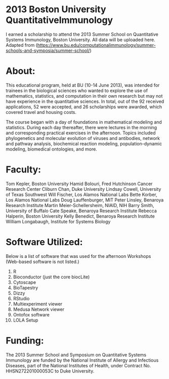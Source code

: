 # 2013 Boston University QuantitativeImmunology
I earned a scholarship to attend the 2013 Summer School on Quantitative Systems Immunology, Boston University. All data will be uploaded here. Adapted from (https://www.bu.edu/computationalimmunology/summer-schools-and-symposia/summer-school/)

# About:
This educational program, held at BU (10-14 June 2013), was intended for trainees in the biological sciences who wanted to explore the use of mathematics, statistics, and computation in their own research but may not have experience in the quantitative sciences. In total, out of the 92 received applications, 52 were accepted, and 26 scholarships were awarded, which covered travel and housing costs.

The course began with a day of foundations in mathematical modeling and statistics. During each day thereafter, there were lectures in the morning and corresponding practical exercises in the afternoon. Topics included phylogenetics and molecular evolution of viruses and antibodies, network and pathway analysis, biochemical reaction modeling, population-dynamic modeling, biomedical ontologies, and more.

# Faculty:

Tom Kepler, Boston University
Hamid Bolouri, Fred Hutchinson Cancer Research Center
Cliburn Chan, Duke University
Lindsay Cowell, University of Texas Southwest
Will Fischer, Los Alamos National Labs
Bette Korber, Los Alamos National Labs
Doug Lauffenburger, MIT
Peter Linsley, Benaroya Research Institute
Martin Meier-Schellersheim, NIAID, NIH
Barry Smith, University of Buffalo
Cate Speake, Benaroya Research Institute
Rebecca Halperin, Boston University
Kelly Benedict, Benaroya Research Institute
William Longabaugh, Institute for Systems Biology

# Software Utilized:
Below is a list of software that was used for the afternoon Workshops (Web-based software is not listed.)

1. R
2. Bioconductor (just the core biocLite)
3. Cytoscape
4. BioTapestry
5. Dizzy
6. RStudio
7. Multiexperiment viewer
8. Medusa Network viewer
9. Ontofox software
10. LOLA Setup


# Funding:
The 2013 Summer School and Symposium on Quantitative Systems Immunology are funded by the National Institute of Allergy and Infectious Diseases, part of the National Institutes of Health, under Contract No. HHSN272201000053C to Duke University.
